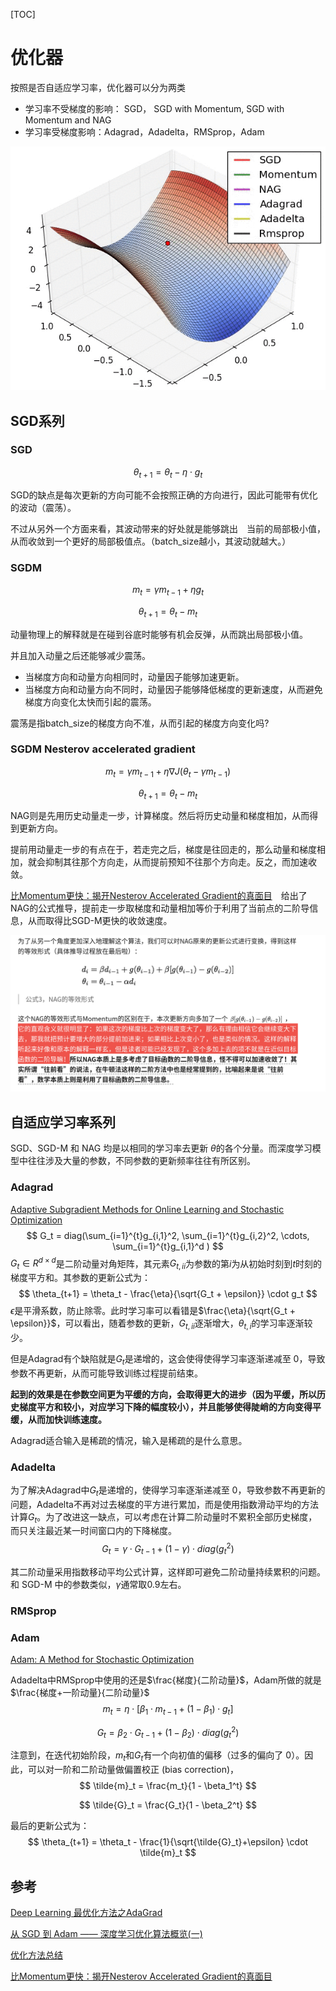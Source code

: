 [TOC]

# 优化器

按照是否自适应学习率，优化器可以分为两类

* 学习率不受梯度的影响： SGD， SGD with Momentum, SGD with Momentum and NAG
* 学习率受梯度影响：Adagrad，Adadelta，RMSprop，Adam

![optim](../../../assets/优化器.assert/optim.gif)



## SGD系列

### SGD

$$
\theta_{t+1} = \theta_{t} - \eta \cdot g_t
$$



SGD的缺点是每次更新的方向可能不会按照正确的方向进行，因此可能带有优化的波动（震荡）。



不过从另外一个方面来看，其波动带来的好处就是能够跳出　当前的局部极小值，从而收敛到一个更好的局部极值点。（batch_size越小，其波动就越大。）

### SGDM

$$
m_t = \gamma m_{t-1} + \eta g_t
$$

$$
\theta_{t+1} = \theta_{t} - m_t
$$

动量物理上的解释就是在碰到谷底时能够有机会反弹，从而跳出局部极小值。

并且加入动量之后还能够减少震荡。

* 当梯度方向和动量方向相同时，动量因子能够加速更新。
* 当梯度方向和动量方向不同时，动量因子能够降低梯度的更新速度，从而避免梯度方向变化太快而引起的震荡。



震荡是指batch_size的梯度方向不准，从而引起的梯度方向变化吗?



### SGDM Nesterov accelerated gradient

$$
m_t = \gamma m_{t-1} + \eta \nabla J(\theta_{t} - \gamma m_{t-1})
$$

$$
\theta_{t+1} = \theta_{t} - m_t
$$

NAG则是先用历史动量走一步，计算梯度。然后将历史动量和梯度相加，从而得到更新方向。



提前用动量走一步的有点在于，若走完之后，梯度是往回走的，那么动量和梯度相加，就会抑制其往那个方向走，从而提前预知不往那个方向走。反之，而加速收敛。



[比Momentum更快：揭开Nesterov Accelerated Gradient的真面目](https://zhuanlan.zhihu.com/p/22810533)　给出了NAG的公式推导，提前走一步取梯度和动量相加等价于利用了当前点的二阶导信息，从而取得比SGD-M更快的收敛速度。



![1565945050324](../../../assets/优化器.asset/1565945050324.png)









## 自适应学习率系列

SGD、SGD-M 和 NAG 均是以相同的学习率去更新 $\theta$的各个分量。而深度学习模型中往往涉及大量的参数，不同参数的更新频率往往有所区别。



### Adagrad

[Adaptive Subgradient Methods for Online Learning and Stochastic Optimization](https://link.zhihu.com/?target=http%3A//www.jmlr.org/papers/volume12/duchi11a/duchi11a.pdf)
$$
G_t = diag(\sum_{i=1}^{t}g_{i,1}^2, \sum_{i=1}^{t}g_{i,2}^2, \cdots, \sum_{i=1}^{t}g_{i,1}^d )
$$
$G_t  \in R^{d\times d}$是二阶动量对角矩阵，其元素$G_{t, ii}$为参数的第$i$为从初始时刻到$t$时刻的梯度平方和。其参数的更新公式为：
$$
\theta_{t+1} = \theta_t - \frac{\eta}{\sqrt{G_t + \epsilon}} \cdot g_t
$$
$\epsilon$是平滑系数，防止除零。此时学习率可以看错是$\frac{\eta}{\sqrt{G_t + \epsilon}}$，可以看出，随着参数的更新，$G_{t, ii}$逐渐增大，$\theta_{t,i}$的学习率逐渐较少。

但是Adagrad有个缺陷就是$G_t$是递增的，这会使得使得学习率逐渐递减至 0，导致参数不再更新，从而可能导致训练过程提前结束。



**起到的效果是在参数空间更为平缓的方向，会取得更大的进步（因为平缓，所以历史梯度平方和较小，对应学习下降的幅度较小），并且能够使得陡峭的方向变得平缓，从而加快训练速度。**



Adagrad适合输入是稀疏的情况，输入是稀疏的是什么意思。



### Adadelta

为了解决Adagrad中$G_t$是递增的，使得学习率逐渐递减至 0，导致参数不再更新的问题，Adadelta不再对过去梯度的平方进行累加，而是使用指数滑动平均的方法计算$G_t$。为了改进这一缺点，可以考虑在计算二阶动量时不累积全部历史梯度，而只关注最近某一时间窗口内的下降梯度。
$$
G_t = \gamma \cdot  G_{t-1} + (1 - \gamma)\cdot diag(g_t^2)
$$


其二阶动量采用指数移动平均公式计算，这样即可避免二阶动量持续累积的问题。和 SGD-M 中的参数类似，$\gamma$通常取$0.9$左右。

### RMSprop

### Adam

[Adam: A Method for Stochastic Optimization](https://link.zhihu.com/?target=https%3A//arxiv.org/abs/1412.6980)

Adadelta中RMSprop中使用的还是$\frac{梯度}{二阶动量}$，Adam所做的就是$\frac{梯度+一阶动量}{二阶动量}$
$$
m_t = \eta \cdot [\beta_1 \cdot m_{t-1} + (1 - \beta_1) \cdot g_t ]
$$

$$
G_t = \beta_2 \cdot G_{t-1} + (1 - \beta_2) \cdot diag(g_t^2)
$$

注意到，在迭代初始阶段，$m_t$和$G_t$有一个向初值的偏移（过多的偏向了 0）。因此，可以对一阶和二阶动量做偏置校正 (bias correction)，
$$
\tilde{m}_t = \frac{m_t}{1 - \beta_1^t}
$$

$$
\tilde{G}_t = \frac{G_t}{1 - \beta_2^t}
$$

最后的更新公式为：
$$
\theta_{t+1} = \theta_t - \frac{1}{\sqrt{\tilde{G}_t}+\epsilon} \cdot \tilde{m}_t
$$






## 参考

[Deep Learning 最优化方法之AdaGrad](https://zhuanlan.zhihu.com/p/29920135)

[从 SGD 到 Adam —— 深度学习优化算法概览(一)](https://zhuanlan.zhihu.com/p/32626442)

[优化方法总结](https://www.jianshu.com/p/3455dd9487cc)

[比Momentum更快：揭开Nesterov Accelerated Gradient的真面目](https://zhuanlan.zhihu.com/p/22810533)

